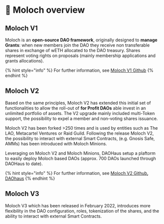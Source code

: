 # 👹 Moloch overview

## Moloch V1

Moloch is an **open-source DAO framework**, originally designed to **manage Grants**: when new members join the DAO they receive non transferable shares in exchange of wETH allocated to the DAO treasury. Shares represent voting rights on proposals (mainly membership applications and grants allocations).

{% hint style="info" %}
For further information, see [Moloch V1 Github](https://github.com/MolochVentures/moloch/tree/minimal-revenue/v1\_contracts)
{% endhint %}

## Moloch V2

Based on the same principles, Moloch V2 has extended this initial set of functionalities to allow the roll-out of **for Profit DAOs** able invest in an unlimited portfolio of assets. The V2 upgrade mainly included multi-Token support, the possibility to expel a member and non-voting shares issuance.

Moloch V2 has been forked >250 times and is used by entities such as The LAO, Metacartel Ventures or Raid Guild. Following the release Moloch V2, the possibility to interact with external Smart Contracts, (e.g. Gnosis Safe, AMMs) has been introduced with Moloch Minions.

Leveraging on Moloch V2 and Moloch Minions, DAOHaus setup a plaftorm to easily deploy Moloch based DAOs (approx. 700 DAOs launched through DAOHaus to date).

{% hint style="info" %}
For further information, see [Moloch V2 Github](https://github.com/MolochVentures/moloch)**,** [DAOhaus](https://daohaus.club/)
{% endhint %}

## Moloch V3

Moloch V3 which has been released in February 2022, introduces more flexibility in the DAO configuration, roles, tokenization of the shares, and the ability to interact with external Smart Contracts.
